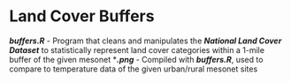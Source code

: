 # Land Cover Buffers
***buffers.R*** - Program that cleans and manipulates the ***National Land Cover Dataset*** to statistically represent land cover categories within a 1-mile buffer of the given mesonet
****.png*** - Compiled with ***buffers.R***, used to compare to temperature data of the given urban/rural mesonet sites
